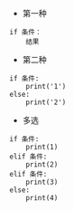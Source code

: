 * 第一种
```
if 条件：
    结果
```

* 第二种
```
if 条件:
    print('1')
else:
    print('2')
```

* 多选
```
if 条件:
    print(1)
elif 条件:
    print(2)
elif 条件:
    print(3)
else:
    print(4)
```